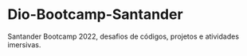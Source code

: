 # Dio-Bootcamp-Santander
Santander Bootcamp 2022, desafios de códigos, projetos e atividades imersivas.

